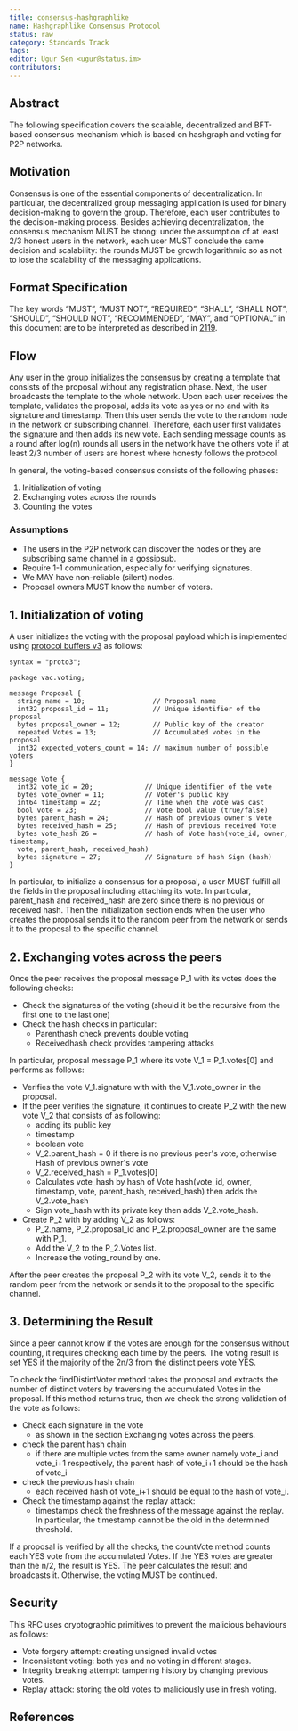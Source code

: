 ```yaml
---
title: consensus-hashgraphlike
name: Hashgraphlike Consensus Protocol
status: raw
category: Standards Track
tags: 
editor: Ugur Sen <ugur@status.im>
contributors:
---
```

## Abstract

The following specification covers the scalable, decentralized and
BFT-based consensus mechanism which is based on hashgraph and voting for P2P networks.

## Motivation

Consensus is one of the essential components of decentralization.
In particular, the decentralized group messaging application is used for
binary decision-making to govern the group.
Therefore, each user contributes to the decision-making process.
Besides achieving decentralization, the consensus mechanism MUST be strong:
under the assumption of at least 2/3 honest users in the network,
each user MUST conclude the same decision and scalability:
the rounds MUST be growth logarithmic so as not to lose the scalability of the messaging applications.

## Format Specification

The key words “MUST”, “MUST NOT”, “REQUIRED”, “SHALL”, “SHALL NOT”,
“SHOULD”, “SHOULD NOT”, “RECOMMENDED”, “MAY”, and “OPTIONAL” in this document
are to be interpreted as described in [2119](https://www.ietf.org/rfc/rfc2119.txt).

## Flow

Any user in the group initializes the consensus by creating a template that
consists of the proposal without any registration phase.
Next, the user broadcasts the template to the whole network.
Upon each user receives the template, validates the proposal,
adds its vote as yes or no and with its signature and timestamp.
Then this user sends the vote to the random node in the network or subscribing channel.
Therefore, each user first validates the signature and then adds its new vote.
Each sending message counts as a round after log(n) rounds all users in the network
have the others vote if at least 2/3 number of users are honest where honesty follows the protocol.

In general, the voting-based consensus consists of the following phases:
1. Initialization of voting
2. Exchanging votes across the rounds
3. Counting the votes

### Assumptions

- The users in the P2P network can discover the nodes or they are subscribing same channel in a gossipsub.
- Require 1-1 communication, especially for verifying signatures.
- We MAY have non-reliable (silent) nodes.
- Proposal owners MUST know the number of voters.

## 1. Initialization of voting

A user initializes the voting with the proposal payload which is
implemented using [protocol buffers v3](https://protobuf.dev/) as follows:

```
syntax = "proto3";

package vac.voting;

message Proposal {
  string name = 10;                 // Proposal name
  int32 proposal_id = 11;           // Unique identifier of the proposal
  bytes proposal_owner = 12;        // Public key of the creator 
  repeated Votes = 13;              // Accumulated votes in the proposal
  int32 expected_voters_count = 14; // maximum number of possible voters
}

message Vote {
  int32 vote_id = 20;             // Unique identifier of the vote
  bytes vote_owner = 11;          // Voter's public key
  int64 timestamp = 22;           // Time when the vote was cast
  bool vote = 23;                 // Vote bool value (true/false)
  bytes parent_hash = 24;         // Hash of previous owner's Vote
  bytes received_hash = 25;       // Hash of previous received Vote
  bytes vote_hash 26 =            // hash of Vote hash(vote_id, owner, timestamp, 
  vote, parent_hash, received_hash)
  bytes signature = 27;           // Signature of hash Sign (hash)
}

```

In particular, to initialize a consensus for a proposal,
a user MUST fulfill all the fields in the proposal including attaching its vote.
In particular, parent_hash and received_hash are zero since there is no previous or received hash.
Then the initialization section ends when the user who creates the proposal sends it
to the random peer from the network or sends it to the proposal to the specific channel.

## 2. Exchanging votes across the peers

Once the peer receives the proposal message P_1 with its votes does the following checks:

- Check the signatures of the voting
(should it be the recursive from the first one to the last one)
- Check the hash checks in particular:
    - Parenthash check prevents double voting
    - Receivedhash check provides tampering attacks
 
In particular, proposal message P_1 where its vote V_1 = P_1.votes[0] and performs as follows:
- Verifies the vote V_1.signature with with the V_1.vote_owner in the proposal.
- If the peer verifies the signature,
it continues to create P_2 with the new vote V_2 that consists of as following:
    - adding its public key
    - timestamp
    - boolean vote
    - V_2.parent_hash = 0 if there is no previous peer's vote, otherwise Hash of previous owner's vote
    - V_2.received_hash = P_1.votes[0]
    - Calculates vote_hash by  hash of Vote hash(vote_id, owner, timestamp, vote, parent_hash, received_hash)
    then adds the V_2.vote_hash
    - Sign vote_hash with its private key then adds V_2.vote_hash.
- Create P_2 with by adding V_2 as follows:
    - P_2.name, P_2.proposal_id and P_2.proposal_owner are the same with P_1.
    - Add the V_2 to the P_2.Votes list.
    - Increase the voting_round by one.

After the peer creates the proposal P_2 with its vote V_2,
sends it to the random peer from the network or
sends it to the proposal to the specific channel.

## 3. Determining the Result

Since a peer cannot know if the votes are enough for the consensus without counting,
it requires checking each time by the peers.
The voting result is set YES if the majority of the 2n/3 from the distinct peers vote YES.

To check the findDistintVoter method takes the proposal and extracts the number of distinct voters by
traversing the accumulated Votes in the proposal.
If this method returns true, then we check the strong validation of the vote as follows:

- Check each signature in the vote
    - as shown in the section Exchanging votes across the peers.
- check the parent hash chain
    - if there are multiple votes from the same owner namely vote_i and vote_i+1 respectively,
    the parent hash of vote_i+1 should be the hash of vote_i
- check the previous hash chain
    - each received hash of vote_i+1 should be equal to the hash of vote_i.
- Check the timestamp against the replay attack: 
    - timestamps check the freshness of the message against the replay.
    In particular, the timestamp cannot be the old in the determined threshold.
 
If a proposal is verified by all the checks,
the countVote method counts each YES vote from the accumulated Votes.
If the YES votes are greater than the n/2, the result is YES.
The peer calculates the result and broadcasts it.
Otherwise, the voting MUST be continued.

## Security 

This RFC uses cryptographic primitives to prevent the
malicious behaviours as follows:
- Vote forgery attempt: creating unsigned invalid votes
- Inconsistent voting: both yes and no voting in different stages.
- Integrity breaking attempt: tampering history by changing previous votes.
- Replay attack: storing the old votes to maliciously use in fresh voting.

## References 